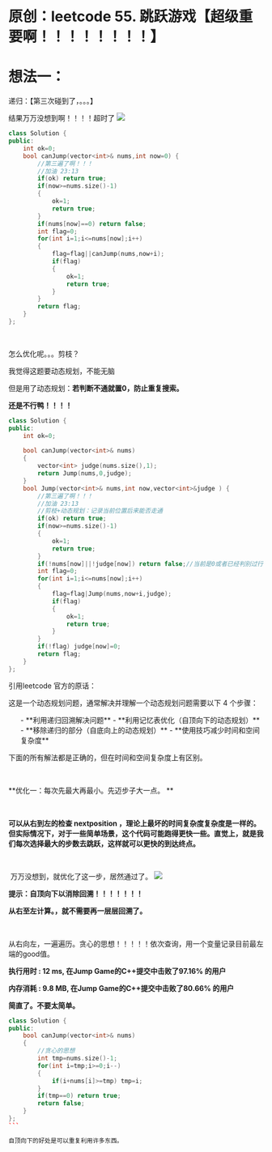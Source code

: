 # 原创：leetcode 55. 跳跃游戏【超级重要啊！！！！！！！！】

# 想法一：

递归：【第三次碰到了，。。。】

结果万万没想到啊！！！！超时了
![](https://img-blog.csdnimg.cn/20190605233230234.png?x-oss-process=image/watermark,type_ZmFuZ3poZW5naGVpdGk,shadow_10,text_aHR0cHM6Ly9jaGVuemh1by5ibG9nLmNzZG4ubmV0,size_16,color_FFFFFF,t_70)
```c++
class Solution {
public:
    int ok=0;
    bool canJump(vector<int>& nums,int now=0) {
        //第三遍了啊！！！
        //加油 23:13
        if(ok) return true;
        if(now>=nums.size()-1) 
        {
            ok=1;
            return true;
        }
        if(nums[now]==0) return false;
        int flag=0;
        for(int i=1;i<=nums[now];i++)
        {
            flag=flag||canJump(nums,now+i);
            if(flag) 
            {
                ok=1;
                return true;
            }
        }
        return flag;
    }
};
```
 

怎么优化呢。。。剪枝？

我觉得这题要动态规划，不能无脑 

但是用了动态规划：**若判断不通就置0，防止重复搜索。**

**还是不行鸭！！！！**
```c++
class Solution {
public:
    int ok=0;
    
    bool canJump(vector<int>& nums)
    {
        vector<int> judge(nums.size(),1);
        return Jump(nums,0,judge);
    }
    bool Jump(vector<int>& nums,int now,vector<int>&judge ) {
        //第三遍了啊！！！
        //加油 23:13
        //剪枝+动态规划：记录当前位置后来能否走通
        if(ok) return true;
        if(now>=nums.size()-1) 
        {
            ok=1;
            return true;
        }
        if(!nums[now]||!judge[now]) return false;//当前是0或者已经判别过行不通了
        int flag=0;
        for(int i=1;i<=nums[now];i++)
        {
            flag=flag|Jump(nums,now+i,judge);
            if(flag) 
            {
                ok=1;
                return true;
            }
        }
        if(!flag) judge[now]=0;
        return flag;
    }
};
```

引用leetcode 官方的原话：

> 
这是一个动态规划问题，通常解决并理解一个动态规划问题需要以下 4 个步骤：
<ol>- **利用递归回溯解决问题**
- **利用记忆表优化（自顶向下的动态规划）**
- **移除递归的部分（自底向上的动态规划）**
- **使用技巧减少时间和空间复杂度**
</ol>

下面的所有解法都是正确的，但在时间和空间复杂度上有区别。

 

**优化一：每次先最大再最小。先迈步子大一点。 **

 

**可以从右到左的检查 nextposition ，理论上最坏的时间复杂度复杂度是一样的。但实际情况下，对于一些简单场景，这个代码可能跑得更快一些。直觉上，就是我们每次选择最大的步数去跳跃，这样就可以更快的到达终点。**

 

 万万没想到，就优化了这一步，居然通过了。
![](https://img-blog.csdnimg.cn/20190605235405185.png)

**提示：自顶向下以消除回溯！！！！！！！**

**从右至左计算。，就不需要再一层层回溯了。**

 

从右向左，一遍遍历。贪心的思想！！！！！依次查询，用一个变量记录目前最左端的good值。

**执行用时 : 12 ms, 在Jump Game的C++提交中击败了97.16% 的用户**

**内存消耗 : 9.8 MB, 在Jump Game的C++提交中击败了80.66% 的用户**

**简直了。不要太简单。**

```c++
class Solution {
public:
    bool canJump(vector<int>& nums)
    {
        //贪心的思想
        int tmp=nums.size()-1;
        for(int i=tmp;i>=0;i--)
        {
            if(i+nums[i]>=tmp) tmp=i;
        }
        if(tmp==0) return true;
        return false;
    }
};
``` 

自顶向下的好处是可以重复利用许多东西。 
